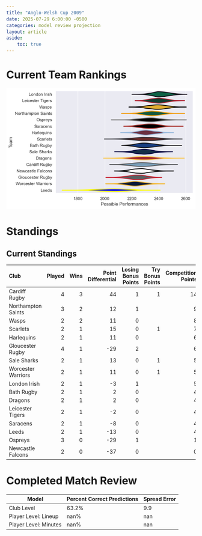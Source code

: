 ```yaml
---  
title: "Anglo-Welsh Cup 2009"  
date: 2025-07-29 6:00:00 -0500  
categories: model review projection  
layout: article  
aside:  
    toc: true  
---
```

# Current Team Rankings


![Club Rankings](plots/rankings_Anglo-Welsh_Cup_2009.png)
# Standings

## Current Standings


| Club               |   Played |   Wins |   Point Differential |   Losing Bonus Points |   Try Bonus Points |   Competition Points |
|:-------------------|---------:|-------:|---------------------:|----------------------:|-------------------:|---------------------:|
| Cardiff Rugby      |        4 |      3 |                   44 |                     1 |                  1 |                   14 |
| Northampton Saints |        3 |      2 |                   12 |                     1 |                    |                    9 |
| Wasps              |        2 |      2 |                   11 |                     0 |                    |                    8 |
| Scarlets           |        2 |      1 |                   15 |                     0 |                  1 |                    7 |
| Harlequins         |        2 |      1 |                   11 |                     0 |                    |                    6 |
| Gloucester Rugby   |        4 |      1 |                  -29 |                     2 |                    |                    6 |
| Sale Sharks        |        2 |      1 |                   13 |                     0 |                  1 |                    5 |
| Worcester Warriors |        2 |      1 |                   11 |                     0 |                  1 |                    5 |
| London Irish       |        2 |      1 |                   -3 |                     1 |                    |                    5 |
| Bath Rugby         |        2 |      1 |                    2 |                     0 |                    |                    4 |
| Dragons            |        2 |      1 |                    2 |                     0 |                    |                    4 |
| Leicester Tigers   |        2 |      1 |                   -2 |                     0 |                    |                    4 |
| Saracens           |        2 |      1 |                   -8 |                     0 |                    |                    4 |
| Leeds              |        2 |      1 |                  -13 |                     0 |                    |                    4 |
| Ospreys            |        3 |      0 |                  -29 |                     1 |                    |                    1 |
| Newcastle Falcons  |        2 |      0 |                  -37 |                     0 |                    |                    0 |



# Completed Match Review


| Model | Percent Correct Predictions | Spread Error |
| ------ | ------ | ------ |
| Club Level | 63.2% | 9.9 |
| Player Level: Lineup | nan% | nan |
| Player Level: Minutes | nan% | nan |

